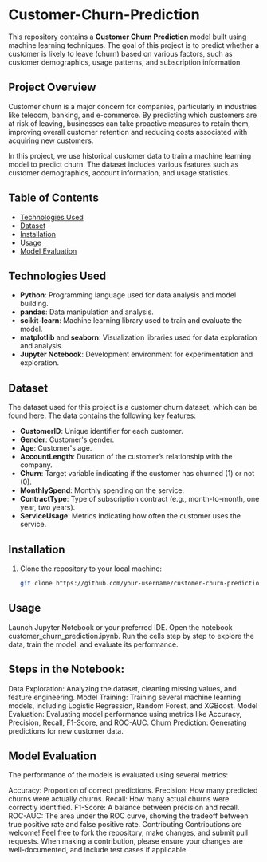 # Customer-Churn-Prediction
This repository contains a **Customer Churn Prediction** model built using machine learning techniques. The goal of this project is to predict whether a customer is likely to leave (churn) based on various factors, such as customer demographics, usage patterns, and subscription information.

## Project Overview

Customer churn is a major concern for companies, particularly in industries like telecom, banking, and e-commerce. By predicting which customers are at risk of leaving, businesses can take proactive measures to retain them, improving overall customer retention and reducing costs associated with acquiring new customers.

In this project, we use historical customer data to train a machine learning model to predict churn. The dataset includes various features such as customer demographics, account information, and usage statistics.

## Table of Contents

- [Technologies Used](#technologies-used)
- [Dataset](#dataset)
- [Installation](#installation)
- [Usage](#usage)
- [Model Evaluation](#model-evaluation)

## Technologies Used

- **Python**: Programming language used for data analysis and model building.
- **pandas**: Data manipulation and analysis.
- **scikit-learn**: Machine learning library used to train and evaluate the model.
- **matplotlib** and **seaborn**: Visualization libraries used for data exploration and analysis.
- **Jupyter Notebook**: Development environment for experimentation and exploration.

## Dataset

The dataset used for this project is a customer churn dataset, which can be found [here](insert_link_to_dataset). The data contains the following key features:

- **CustomerID**: Unique identifier for each customer.
- **Gender**: Customer's gender.
- **Age**: Customer's age.
- **AccountLength**: Duration of the customer’s relationship with the company.
- **Churn**: Target variable indicating if the customer has churned (1) or not (0).
- **MonthlySpend**: Monthly spending on the service.
- **ContractType**: Type of subscription contract (e.g., month-to-month, one year, two years).
- **ServiceUsage**: Metrics indicating how often the customer uses the service.

## Installation

1. Clone the repository to your local machine:

   ```bash
   git clone https://github.com/your-username/customer-churn-prediction.git

## Usage
Launch Jupyter Notebook or your preferred IDE.
Open the notebook customer_churn_prediction.ipynb.
Run the cells step by step to explore the data, train the model, and evaluate its performance.

## Steps in the Notebook:
Data Exploration: Analyzing the dataset, cleaning missing values, and feature engineering.
Model Training: Training several machine learning models, including Logistic Regression, Random Forest, and XGBoost.
Model Evaluation: Evaluating model performance using metrics like Accuracy, Precision, Recall, F1-Score, and ROC-AUC.
Churn Prediction: Generating predictions for new customer data.

## Model Evaluation
The performance of the models is evaluated using several metrics:

Accuracy: Proportion of correct predictions.
Precision: How many predicted churns were actually churns.
Recall: How many actual churns were correctly identified.
F1-Score: A balance between precision and recall.
ROC-AUC: The area under the ROC curve, showing the tradeoff between true positive rate and false positive rate.
Contributing
Contributions are welcome! Feel free to fork the repository, make changes, and submit pull requests. When making a contribution, please ensure your changes are well-documented, and include test cases if applicable.

